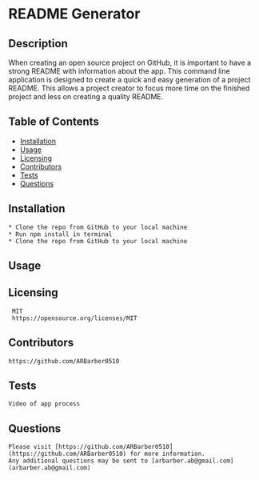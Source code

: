 
# README Generator

## Description
  When creating an open source project on GitHub, it is important to have a strong README with information about the app. This command line application is designed to create a quick and easy generation of a project README. This allows a project creator to focus more time on the finished project and less on creating a quality README.

## Table of Contents
  * [Installation](#installation)
  * [Usage](#usage)
  * [Licensing](#licensing)
  * [Contributors](#contributors)
  * [Tests](#tests)
  * [Questions](#questions)
  
## Installation
    * Clone the repo from GitHub to your local machine
    * Run npm install in terminal
    * Clone the repo from GitHub to your local machine

## Usage
    

## Licensing
     MIT 
     https://opensource.org/licenses/MIT

## Contributors
    https://github.com/ARBarber0510

## Tests
    Video of app process

## Questions
    Please visit [https://github.com/ARBarber0510](https://github.com/ARBarber0510) for more information.
    Any additional questions may be sent to [arbarber.ab@gmail.com](arbarber.ab@gmail.com)
    